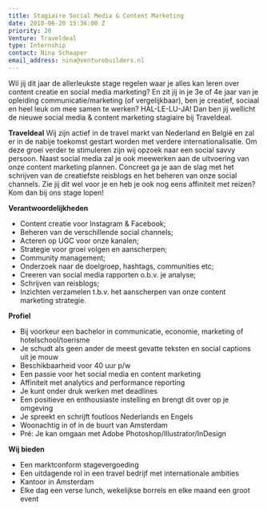 ```yaml
---
title: Stagiaire Social Media & Content Marketing
date: 2018-06-20 15:36:00 Z
priority: 20
Venture: Traveldeal
type: Internship
contact: Nina Schaaper
email_address: nina@venturebuilders.nl
---
```


Wil jij dit jaar de allerleukste stage regelen waar je alles kan leren over content creatie en social media marketing? En zit jij in je 3e of 4e jaar van je opleiding communicatie/marketing (of vergelijkbaar), ben je creatief, sociaal en heel leuk om mee samen te werken? HAL-LE-LU-JA! Dan ben jij wellicht de nieuwe social media & content marketing stagiaire bij Traveldeal. 

**Traveldeal**
Wij zijn actief in de travel markt van Nederland en België en zal er in de nabije toekomst gestart worden met verdere internationalisatie. Om deze groei verder te stimuleren zijn wij opzoek naar een social savvy persoon. Naast social media zal je ook meewerken aan de uitvoering van onze content marketing plannen. Concreet ga je aan de slag met het schrijven van de creatiefste reisblogs en het beheren van onze social channels. Zie jij dit wel voor je en heb je ook nog eens affiniteit met reizen? Kom dan bij ons stage lopen!

**Verantwoordelijkheden**
* Content creatie voor Instagram & Facebook;
* Beheren van de verschillende social channels;
* Acteren op UGC voor onze kanalen;
* Strategie voor groei volgen en aanscherpen;
* Community management; 
* Onderzoek naar de doelgroep, hashtags, communities etc;
* Creeren van social media rapporten o.b.v. je analyse;
* Schrijven van reisblogs;
* Inzichten verzamelen t.b.v. het aanscherpen van onze content marketing strategie.

**Profiel**
* Bij voorkeur een bachelor in communicatie, economie, marketing of hotelschool/toerisme
* Je schudt als geen ander de meest gevatte teksten en social captions uit je mouw
* Beschikbaarheid voor 40 uur p/w
* Een passie voor het social media en content marketing
* Affiniteit met analytics and performance reporting
* Je kunt onder druk werken met deadlines
* Een positieve en enthousiaste instelling en brengt dit over op je omgeving
* Je spreekt en schrijft foutloos Nederlands en Engels
* Woonachtig in of in de buurt van Amsterdam
* Pré: Je kan omgaan met Adobe Photoshop/Illustrator/InDesign

**Wij bieden**
* Een marktconform stagevergoeding
* Een uitdagende rol in een travel bedrijf met internationale ambities
* Kantoor in Amsterdam
* Elke dag een verse lunch, wekelijkse borrels en elke maand een groot event
